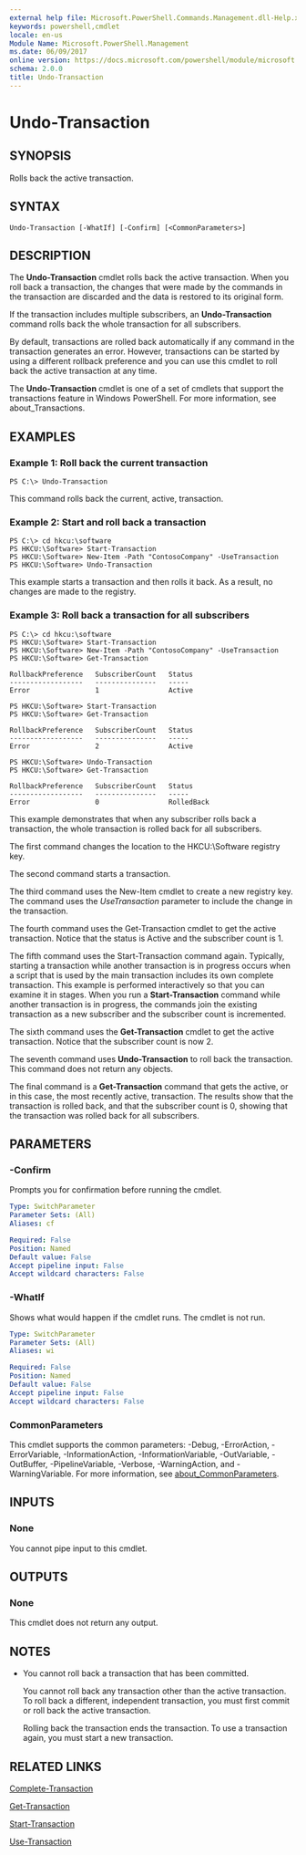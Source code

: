 ```yaml
---
external help file: Microsoft.PowerShell.Commands.Management.dll-Help.xml
keywords: powershell,cmdlet
locale: en-us
Module Name: Microsoft.PowerShell.Management
ms.date: 06/09/2017
online version: https://docs.microsoft.com/powershell/module/microsoft.powershell.management/undo-transaction?view=powershell-5.1&WT.mc_id=ps-gethelp
schema: 2.0.0
title: Undo-Transaction
---
```


# Undo-Transaction

## SYNOPSIS
Rolls back the active transaction.

## SYNTAX

```
Undo-Transaction [-WhatIf] [-Confirm] [<CommonParameters>]
```

## DESCRIPTION
The **Undo-Transaction** cmdlet rolls back the active transaction.
When you roll back a transaction, the changes that were made by the commands in the transaction are discarded and the data is restored to its original form.

If the transaction includes multiple subscribers, an **Undo-Transaction** command rolls back the whole transaction for all subscribers.

By default, transactions are rolled back automatically if any command in the transaction generates an error.
However, transactions can be started by using a different rollback preference and you can use this cmdlet to roll back the active transaction at any time.

The **Undo-Transaction** cmdlet is one of a set of cmdlets that support the transactions feature in Windows PowerShell.
For more information, see about_Transactions.

## EXAMPLES

### Example 1: Roll back the current transaction
```
PS C:\> Undo-Transaction
```

This command rolls back the current, active, transaction.

### Example 2: Start and roll back a transaction
```
PS C:\> cd hkcu:\software
PS HKCU:\Software> Start-Transaction
PS HKCU:\Software> New-Item -Path "ContosoCompany" -UseTransaction
PS HKCU:\Software> Undo-Transaction
```

This example starts a transaction and then rolls it back.
As a result, no changes are made to the registry.

### Example 3: Roll back a transaction for all subscribers
```
PS C:\> cd hkcu:\software
PS HKCU:\Software> Start-Transaction
PS HKCU:\Software> New-Item -Path "ContosoCompany" -UseTransaction
PS HKCU:\Software> Get-Transaction

RollbackPreference   SubscriberCount   Status
------------------   ---------------   -----
Error                1                 Active

PS HKCU:\Software> Start-Transaction
PS HKCU:\Software> Get-Transaction

RollbackPreference   SubscriberCount   Status
------------------   ---------------   -----
Error                2                 Active

PS HKCU:\Software> Undo-Transaction
PS HKCU:\Software> Get-Transaction

RollbackPreference   SubscriberCount   Status
------------------   ---------------   -----
Error                0                 RolledBack
```

This example demonstrates that when any subscriber rolls back a transaction, the whole transaction is rolled back for all subscribers.

The first command changes the location to the HKCU:\Software registry key.

The second command starts a transaction.

The third command uses the New-Item cmdlet to create a new registry key.
The command uses the *UseTransaction* parameter to include the change in the transaction.

The fourth command uses the Get-Transaction cmdlet to get the active transaction.
Notice that the status is Active and the subscriber count is 1.

The fifth command uses the Start-Transaction command again.
Typically, starting a transaction while another transaction is in progress occurs when a script that is used by the main transaction includes its own complete transaction.
This example is performed interactively so that you can examine it in stages.
When you run a **Start-Transaction** command while another transaction is in progress, the commands join the existing transaction as a new subscriber and the subscriber count is incremented.

The sixth command uses the **Get-Transaction** cmdlet to get the active transaction.
Notice that the subscriber count is now 2.

The seventh command uses **Undo-Transaction** to roll back the transaction.
This command does not return any objects.

The final command is a **Get-Transaction** command that gets the active, or in this case, the most recently active, transaction.
The results show that the transaction is rolled back, and that the subscriber count is 0, showing that the transaction was rolled back for all subscribers.

## PARAMETERS

### -Confirm
Prompts you for confirmation before running the cmdlet.

```yaml
Type: SwitchParameter
Parameter Sets: (All)
Aliases: cf

Required: False
Position: Named
Default value: False
Accept pipeline input: False
Accept wildcard characters: False
```

### -WhatIf
Shows what would happen if the cmdlet runs.
The cmdlet is not run.

```yaml
Type: SwitchParameter
Parameter Sets: (All)
Aliases: wi

Required: False
Position: Named
Default value: False
Accept pipeline input: False
Accept wildcard characters: False
```

### CommonParameters
This cmdlet supports the common parameters: -Debug, -ErrorAction, -ErrorVariable, -InformationAction, -InformationVariable, -OutVariable, -OutBuffer, -PipelineVariable, -Verbose, -WarningAction, and -WarningVariable. For more information, see [about_CommonParameters](https://go.microsoft.com/fwlink/?LinkID=113216).

## INPUTS

### None
You cannot pipe input to this cmdlet.

## OUTPUTS

### None
This cmdlet does not return any output.

## NOTES
* You cannot roll back a transaction that has been committed.

  You cannot roll back any transaction other than the active transaction.
To roll back a different, independent transaction, you must first commit or roll back the active transaction.

  Rolling back the transaction ends the transaction.
To use a transaction again, you must start a new transaction.

## RELATED LINKS

[Complete-Transaction](Complete-Transaction.md)

[Get-Transaction](Get-Transaction.md)

[Start-Transaction](Start-Transaction.md)

[Use-Transaction](Use-Transaction.md)


